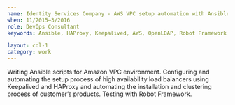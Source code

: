 ```yaml
---
name: Identity Services Company - AWS VPC setup automation with Ansible
when: 11/2015–3/2016
role: DevOps Consultant
keywords: Ansible, HAProxy, Keepalived, AWS, OpenLDAP, Robot Framework

layout: col-1
category: work
---
```


Writing Ansible scripts for Amazon VPC environment. Configuring and
automating the setup process of high availability load balancers using 
Keepalived and HAProxy and automating the installation and clustering 
process of customer’s products. Testing with Robot Framework.
